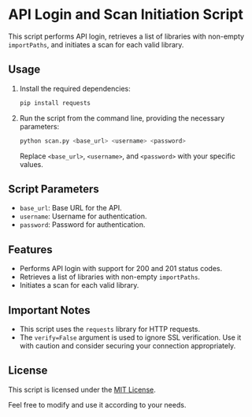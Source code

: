 # API Login and Scan Initiation Script

This script performs API login, retrieves a list of libraries with non-empty `importPaths`, and initiates a scan for each valid library.

## Usage

1. Install the required dependencies:

    ```bash
    pip install requests
    ```

2. Run the script from the command line, providing the necessary parameters:

    ```bash
    python scan.py <base_url> <username> <password>
    ```

    Replace `<base_url>`, `<username>`, and `<password>` with your specific values.

## Script Parameters

- `base_url`: Base URL for the API.
- `username`: Username for authentication.
- `password`: Password for authentication.

## Features

- Performs API login with support for 200 and 201 status codes.
- Retrieves a list of libraries with non-empty `importPaths`.
- Initiates a scan for each valid library.

## Important Notes

- This script uses the `requests` library for HTTP requests.
- The `verify=False` argument is used to ignore SSL verification. Use it with caution and consider securing your connection appropriately.

## License

This script is licensed under the [MIT License](LICENSE).

Feel free to modify and use it according to your needs.

